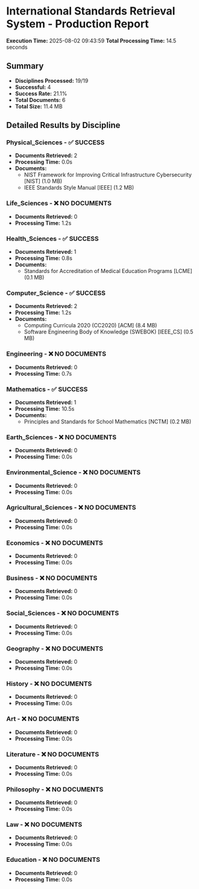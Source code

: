 # International Standards Retrieval System - Production Report

**Execution Time:** 2025-08-02 09:43:59
**Total Processing Time:** 14.5 seconds

## Summary

- **Disciplines Processed:** 19/19
- **Successful:** 4
- **Success Rate:** 21.1%
- **Total Documents:** 6
- **Total Size:** 11.4 MB

## Detailed Results by Discipline

### Physical_Sciences - ✅ SUCCESS
- **Documents Retrieved:** 2
- **Processing Time:** 0.0s
- **Documents:**
  - NIST Framework for Improving Critical Infrastructure Cybersecurity [NIST] (1.0 MB)
  - IEEE Standards Style Manual [IEEE] (1.2 MB)

### Life_Sciences - ❌ NO DOCUMENTS
- **Documents Retrieved:** 0
- **Processing Time:** 1.2s

### Health_Sciences - ✅ SUCCESS
- **Documents Retrieved:** 1
- **Processing Time:** 0.8s
- **Documents:**
  - Standards for Accreditation of Medical Education Programs [LCME] (0.1 MB)

### Computer_Science - ✅ SUCCESS
- **Documents Retrieved:** 2
- **Processing Time:** 1.2s
- **Documents:**
  - Computing Curricula 2020 (CC2020) [ACM] (8.4 MB)
  - Software Engineering Body of Knowledge (SWEBOK) [IEEE_CS] (0.5 MB)

### Engineering - ❌ NO DOCUMENTS
- **Documents Retrieved:** 0
- **Processing Time:** 0.7s

### Mathematics - ✅ SUCCESS
- **Documents Retrieved:** 1
- **Processing Time:** 10.5s
- **Documents:**
  - Principles and Standards for School Mathematics [NCTM] (0.2 MB)

### Earth_Sciences - ❌ NO DOCUMENTS
- **Documents Retrieved:** 0
- **Processing Time:** 0.0s

### Environmental_Science - ❌ NO DOCUMENTS
- **Documents Retrieved:** 0
- **Processing Time:** 0.0s

### Agricultural_Sciences - ❌ NO DOCUMENTS
- **Documents Retrieved:** 0
- **Processing Time:** 0.0s

### Economics - ❌ NO DOCUMENTS
- **Documents Retrieved:** 0
- **Processing Time:** 0.0s

### Business - ❌ NO DOCUMENTS
- **Documents Retrieved:** 0
- **Processing Time:** 0.0s

### Social_Sciences - ❌ NO DOCUMENTS
- **Documents Retrieved:** 0
- **Processing Time:** 0.0s

### Geography - ❌ NO DOCUMENTS
- **Documents Retrieved:** 0
- **Processing Time:** 0.0s

### History - ❌ NO DOCUMENTS
- **Documents Retrieved:** 0
- **Processing Time:** 0.0s

### Art - ❌ NO DOCUMENTS
- **Documents Retrieved:** 0
- **Processing Time:** 0.0s

### Literature - ❌ NO DOCUMENTS
- **Documents Retrieved:** 0
- **Processing Time:** 0.0s

### Philosophy - ❌ NO DOCUMENTS
- **Documents Retrieved:** 0
- **Processing Time:** 0.0s

### Law - ❌ NO DOCUMENTS
- **Documents Retrieved:** 0
- **Processing Time:** 0.0s

### Education - ❌ NO DOCUMENTS
- **Documents Retrieved:** 0
- **Processing Time:** 0.0s

